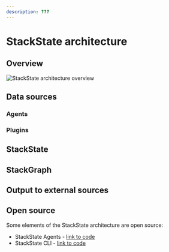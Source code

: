 ```yaml
---
description: ???
---
```


# StackState architecture

## Overview



![StackState architecture overview](/.gitbook/assets/architecture_overview_white.png)

## Data sources


### Agents


### Plugins


## StackState


## StackGraph


## Output to external sources



## Open source

Some elements of the StackState architecture are open source:

- StackState Agents - [link to code](http://not.here)
- StackState CLI - [link to code](http://not.here)
